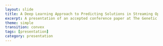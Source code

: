 ```yaml
---
layout: slide
title: A Deep Learning Approach to Predicting Solutions in Streaming Optimisation Domains [Presentation](https://prezi.com/view/rTLZ8XcKp5djRmrfuaLS/)
excerpt: A presentation of an accepted conference paper at The Genetic and Evolutionary Computation Conference (GECCO20)
theme: simple
transition: convex
tags: [presentation]
category: presentation
---
```



